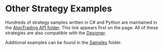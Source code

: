 # Other Strategy Examples

Hundreds of strategy samples written in C# and Python are maintained in the [AlgoTrading API folder](https://github.com/StockSharp/AlgoTrading/tree/main/API). This link appears first on the page. All of these strategies are also compatible with the [Designer](../../designer.md).

Additional examples can be found in the [Samples](https://github.com/StockSharp/StockSharp/tree/master/Samples/06_Strategies) folder.
